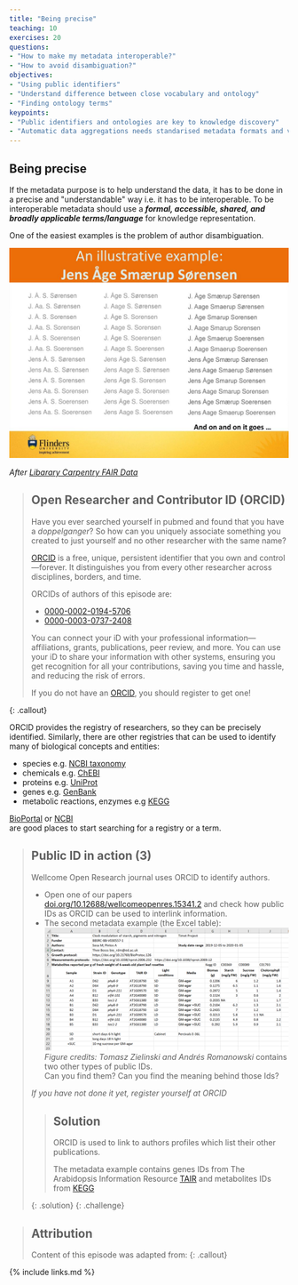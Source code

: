 ```yaml
---
title: "Being precise"
teaching: 10
exercises: 20
questions:
- "How to make my metadata interoperable?"
- "How to avoid disambiguation?"
objectives:
- "Using public identifiers"
- "Understand difference between close vocabulary and ontology"
- "Finding ontology terms"
keypoints:
- "Public identifiers and ontologies are key to knowledge discovery"
- "Automatic data aggregations needs standarised metadata formats and values"
---
```



## Being precise

If the metadata purpose is to help understand the data, it has
to be done in a precise and "understandable" way i.e. it has to be
interoperable. To be interoperable metadata should use
a ***formal, accessible, shared, and broadly applicable terms/language***
for knowledge representation.

One of the easiest examples is the problem of author disambiguation.

![Why we need ORCID](../fig/04-names-example.jpg)

*After [Libarary Carpentry FAIR Data](https://librarycarpentry.org/lc-fair-research/)*


> ## Open Researcher and Contributor ID (ORCID)
>
> Have you ever searched yourself in pubmed and found that you have a
> *doppelganger*? So how can you uniquely associate something you created
> to just yourself and no other researcher with the same name?
>
> [ORCID](https://orcid.org/) is a free, unique, persistent identifier that you own and control—forever.
> It distinguishes you from every other researcher across disciplines,
> borders, and time.
>
> ORCIDs of authors of this episode are:
> * [0000-0002-0194-5706](https://orcid.org/0000-0002-0194-5706)
> * [0000-0003-0737-2408](https://orcid.org/0000-0003-0737-2408)
>
> You can connect your iD with your professional information—affiliations,
> grants, publications, peer review, and more.
> You can use your iD to share your information with other systems,
> ensuring you get recognition for all your contributions,
> saving you time and hassle, and reducing the risk of errors.
>
> If you do not have an [ORCID](https://orcid.org/),
> you should register to get one!
>
{: .callout}

ORCID provides the registry of researchers, so they can be precisely identified.
Similarly, there are other registries that can be used to identify many
of biological concepts and entities:
* species e.g. [NCBI taxonomy](https://www.ncbi.nlm.nih.gov/Taxonomy)
* chemicals e.g. [ChEBI](https://www.ebi.ac.uk/chebi)
* proteins e.g. [UniProt](https://www.uniprot.org/)
* genes e.g. [GenBank](https://www.ncbi.nlm.nih.gov/genbank/)
* metabolic reactions, enzymes e.g [KEGG](https://www.genome.jp/kegg/)

[BioPortal](https://bioportal.bioontology.org/) or
[NCBI](https://www.ncbi.nlm.nih.gov/)  
are good places to start searching for a registry or a term.


> ## Public ID in action (3)
>
> Wellcome Open Research journal uses ORCID to identify authors.
> * Open one of our papers [doi.org/10.12688/wellcomeopenres.15341.2](https://doi.org/10.12688/wellcomeopenres.15341.2)
> and check how public IDs as ORCID can be used to interlink information.
> * The second metadata example (the Excel table):
> ![Metadata in data table example](../fig/04-metadatafull_spreadsheet.png)
> *Figure credits: Tomasz Zielinski and Andrés Romanowski*
> contains two other types of public IDs.  
> Can you find them?
> Can you find the meaning behind those Ids?
>
> *If you have not done it yet, register yourself at ORCID*
>
> > ## Solution
> > ORCID is used to link to authors profiles which list their other
> > publications.
> >
> > The metadata example contains genes IDs from The Arabidopsis Information Resource
> > [TAIR](https://www.arabidopsis.org) and metabolites IDs from
> > [KEGG](https://www.genome.jp/kegg/compound/)
> >
> {: .solution}
{: .challenge}



> ## Attribution
>
> Content of this episode was adapted from:
{: .callout}

{% include links.md %}
